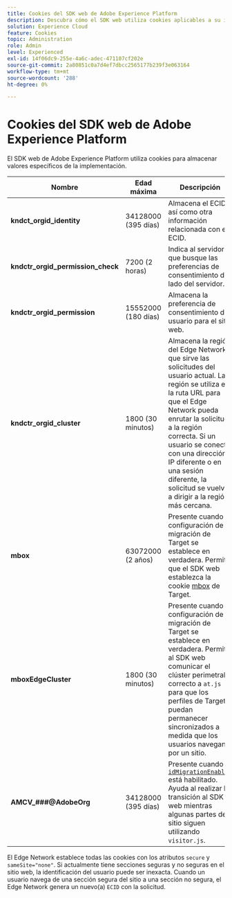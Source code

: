 ```yaml
---
title: Cookies del SDK web de Adobe Experience Platform
description: Descubra cómo el SDK web utiliza cookies aplicables a su implementación.
solution: Experience Cloud
feature: Cookies
topic: Administration
role: Admin
level: Experienced
exl-id: 14f06dc9-255e-4a6c-adec-471107cf202e
source-git-commit: 2a80851c0a7d4ef7dbcc2565177b239f3e063164
workflow-type: tm+mt
source-wordcount: '288'
ht-degree: 0%

---
```


# Cookies del SDK web de Adobe Experience Platform

El SDK web de Adobe Experience Platform utiliza cookies para almacenar valores específicos de la implementación.

| Nombre | Edad máxima | Descripción |
|---|---|---|
| **kndct_orgid_identity** | 34128000 (395 días) | Almacena el ECID, así como otra información relacionada con el ECID. |
| **kndctr_orgid_permission_check** | 7200 (2 horas) | Indica al servidor que busque las preferencias de consentimiento del lado del servidor. |
| **kndctr_orgid_permission** | 15552000 (180 días) | Almacena la preferencia de consentimiento del usuario para el sitio web. |
| **kndctr_orgid_cluster** | 1800 (30 minutos) | Almacena la región del Edge Network que sirve las solicitudes del usuario actual. La región se utiliza en la ruta URL para que el Edge Network pueda enrutar la solicitud a la región correcta. Si un usuario se conecta con una dirección IP diferente o en una sesión diferente, la solicitud se vuelve a dirigir a la región más cercana. |
| **mbox** | 63072000 (2 años) | Presente cuando la configuración de migración de Target se establece en verdadera. Permite que el SDK web establezca la cookie [mbox](https://developer.adobe.com/target/implement/client-side/atjs/atjs-cookies/) de Target. |
| **mboxEdgeCluster** | 1800 (30 minutos) | Presente cuando la configuración de migración de Target se establece en verdadera. Permite al SDK web comunicar el clúster perimetral correcto a `at.js` para que los perfiles de Target puedan permanecer sincronizados a medida que los usuarios navegan por un sitio. |
| **AMCV_###@AdobeOrg** | 34128000 (395 días) | Presente cuando [`idMigrationEnabled`](https://experienceleague.adobe.com/en/docs/experience-platform/web-sdk/commands/configure/idmigrationenabled) está habilitado. Ayuda al realizar la transición al SDK web mientras algunas partes del sitio siguen utilizando `visitor.js`. |

El Edge Network establece todas las cookies con los atributos `secure` y `sameSite="none"`. Si actualmente tiene secciones seguras y no seguras en el sitio web, la identificación del usuario puede ser inexacta. Cuando un usuario navega de una sección segura del sitio a una sección no segura, el Edge Network genera un nuevo(a) `ECID` con la solicitud.
